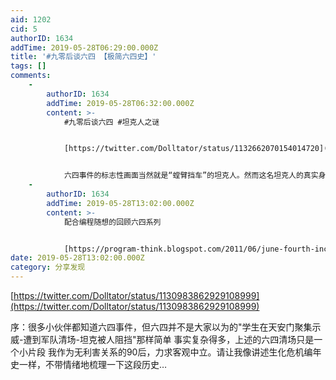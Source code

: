 ```yaml
---
aid: 1202
cid: 5
authorID: 1634
addTime: 2019-05-28T06:29:00.000Z
title: '#九零后谈六四 【极简六四史】'
tags: []
comments:
    -
        authorID: 1634
        addTime: 2019-05-28T06:32:00.000Z
        content: >-
            #九零后谈六四 #坦克人之谜


            [https://twitter.com/Dolltator/status/1132662070154014720](https://twitter.com/Dolltator/status/1132662070154014720)


            六四事件的标志性画面当然就是“螳臂挡车”的坦克人。然而这名坦克人的真实身份至今成谜。这是我对坦克人的各种调查和猜测做一个归纳，也讲一下我自己的想法。我无法保证以下所有资讯的真实性，本文旨在抛砖引玉。也欢迎你提出你的观点！
    -
        authorID: 1634
        addTime: 2019-05-28T13:02:00.000Z
        content: >-
            配合编程随想的回顾六四系列


            [https://program-think.blogspot.com/2011/06/june-fourth-incident-0.html](https://program-think.blogspot.com/2011/06/june-fourth-incident-0.html)
date: 2019-05-28T13:02:00.000Z
category: 分享发现
---
```


[https://twitter.com/Dolltator/status/1130983862929108999](https://twitter.com/Dolltator/status/1130983862929108999)

序：很多小伙伴都知道六四事件，但六四并不是大家以为的"学生在天安门聚集示威-遭到军队清场-坦克被人阻挡"那样简单 事实复杂得多，上述的六四清场只是一个小片段 我作为无利害关系的90后，力求客观中立。请让我像讲述生化危机编年史一样，不带情绪地梳理一下这段历史…
